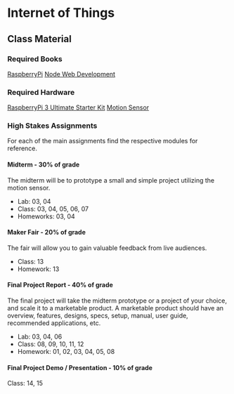 # Internet of Things
## Class Material
### Required Books
[RaspberryPi](https://raspberrypi.org/magpi-issues/Projects_Book_v1.pdf)
[Node Web Development](http://git.oschina.net/pana/node-books/raw/master/Node-books/node%20web%20development.pdf)
### Required Hardware
[RaspberryPi 3 Ultimate Starter Kit](https://www.amazon.com/CanaKit-Raspberry-Ultimate-Starter-Kit/dp/B01C6Q4GLE/ref=sr_1_2)
[Motion Sensor](http://www.frys.com/product/6726705)
### High Stakes Assignments
For each of the main assignments find the respective modules for reference.
#### Midterm - 30% of grade
The midterm will be to prototype a small and simple project utilizing the motion sensor.
* Lab: 03, 04
* Class: 03, 04, 05, 06, 07
* Homeworks: 03, 04

#### Maker Fair - 20% of grade
The fair will allow you to gain valuable feedback from live audiences.
* Class: 13
* Homework: 13

#### Final Project Report - 40% of grade
The final project will take the midterm prototype or a project of your choice, and scale it to a marketable product. A marketable product 
should have an overview, features, designs, specs, setup, manual, user guide, recommended applications, etc.
* Lab: 03, 04, 06
* Class: 08, 09, 10, 11, 12
* Homework: 01, 02, 03, 04, 05, 08

#### Final Project Demo / Presentation - 10% of grade
Class: 14, 15
